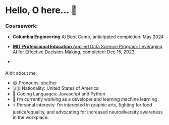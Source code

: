 # Hello, O here...  👋

### Coursework:
- **Columbia Engineering** AI Boot Camp, anticipated completion: May 2024
- [**MIT Professional Education** Applied Data Science Program: Leveraging AI for Effective Decision-Making](https://credentials.professional.mit.edu/20a50f32-d7f7-443a-ab01-9231943c4de7), completed: Dec 15, 2023

- 

####
A bit about me:

- 😄 Pronouns: she/her
-  🇺🇸 Nationality: United States of America
- 🔭 Coding Languages: Javascript and Python
- 🌱 I’m currently working as a developer and learning machine learning
- ⚡ Personal interests:  I’m interested in graphic arts, fighting for food justice/equality, and advocating for increased neurodiversity awareness in the workplace.






<!--
**osita-igwe/osita-igwe** is a ✨ _special_ ✨ repository because its `README.md` (this file) appears on your GitHub profile.

Here are some ideas to get you started:

-  I’m currently working on ...
- 🌱 I’m currently learning ...
- 👯 I’m looking to collaborate on ...
- 🤔 I’m looking for help with ...
- 💬 Ask me about ...
- 📫 How to reach me: ...
- 😄 Pronouns: ...
-  Fun fact: ...
-->

